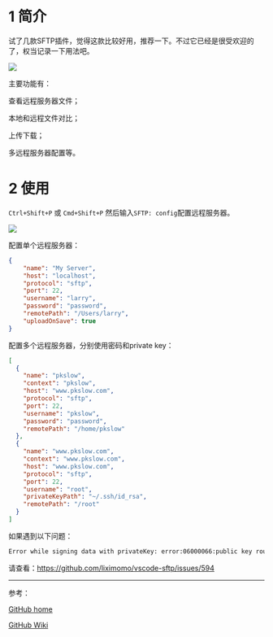 # 1 简介

试了几款SFTP插件，觉得这款比较好用，推荐一下。不过它已经是很受欢迎的了，权当记录一下用法吧。

![](https://pkslow.oss-cn-shenzhen.aliyuncs.com/images/2021/06/vscode-sftp.install.png)

主要功能有：

查看远程服务器文件；

本地和远程文件对比；

上传下载；

多远程服务器配置等。



# 2 使用

`Ctrl+Shift+P` 或 `Cmd+Shift+P` 然后输入`SFTP: config`配置远程服务器。

![](https://pkslow.oss-cn-shenzhen.aliyuncs.com/images/2021/06/vscode-sftp.config.png)



配置单个远程服务器：

```json
{
    "name": "My Server",
    "host": "localhost",
    "protocol": "sftp",
    "port": 22,
    "username": "larry",
    "password": "password", 
    "remotePath": "/Users/larry",
    "uploadOnSave": true
}
```



配置多个远程服务器，分别使用密码和private key：

```json
[
  {
    "name": "pkslow",
    "context": "pkslow",
    "host": "www.pkslow.com",
    "protocol": "sftp",
    "port": 22,
    "username": "pkslow",
    "password": "password",
    "remotePath": "/home/pkslow"
  },
  {
    "name": "www.pkslow.com",
    "context": "www.pkslow.com",
    "host": "www.pkslow.com",
    "protocol": "sftp",
    "port": 22,
    "username": "root",
    "privateKeyPath": "~/.ssh/id_rsa",
    "remotePath": "/root"
  }
]
```



如果遇到以下问题：

```bash
Error while signing data with privateKey: error:06000066:public key routines:OPENSSL_internal:DECODE_ERROR #594
```

请查看：https://github.com/liximomo/vscode-sftp/issues/594



---

参考：

[GitHub home](https://github.com/liximomo/vscode-sftp)

[GitHub Wiki](https://github.com/liximomo/vscode-sftp/wiki/SFTP-only-Config)





